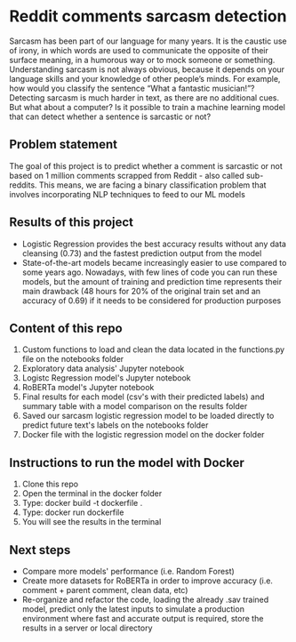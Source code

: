 # Reddit comments sarcasm detection 

Sarcasm has been part of our language for many years. It is the caustic use of irony, in which words are used to communicate the opposite of their surface meaning, in a humorous way or to mock someone or something. Understanding sarcasm is not always obvious, because it depends on your language skills and your knowledge of other people’s minds. For example, how would you classify the sentence “What a fantastic musician!”? Detecting sarcasm is much harder in text, as there are no additional cues. But what about a computer? Is it possible to train a machine learning model that can detect whether a sentence is sarcastic or not?

## Problem statement
The goal of this project is to predict whether a comment is sarcastic or not based on 1 million comments scrapped from Reddit - also called sub-reddits. This means, we are facing a binary classification problem that involves incorporating NLP techniques to feed to our ML models

## Results of this project
- Logistic Regression provides the best accuracy results without any data cleansing (0.73) and the fastest prediction output from the model
- State-of-the-art models became increasingly easier to use compared to some years ago. Nowadays, with few lines of code you can run these models, but the amount of training and prediction time represents their main drawback (48 hours for 20% of the original train set and an accuracy of 0.69) if it needs to be considered for production purposes


## Content of this repo
1. Custom functions to load and clean the data located in the functions.py file on the notebooks folder
2. Exploratory data analysis' Jupyter notebook
3. Logistc Regression model's Jupyter notebook
4. RoBERTa model's Jupyter notebook
5. Final results for each model (csv's with their predicted labels) and summary table with a model comparison on the results folder
6. Saved our sarcasm logistic regression model to be loaded directly to predict future text's labels on the notebooks folder
7. Docker file with the logistic regression model on the docker folder

## Instructions to run the model with Docker
1. Clone this repo
2. Open the terminal in the docker folder
3. Type: docker build -t dockerfile . 
4. Type: docker run dockerfile
5. You will see the results in the terminal

## Next steps
- Compare more models' performance (i.e. Random Forest)
- Create more datasets for RoBERTa in order to improve accuracy (i.e. comment + parent comment, clean data, etc)
- Re-organize and refactor the code, loading the already .sav trained model, predict only the latest inputs to simulate a production environment where fast and accurate output is required, store the results in a server or local directory

